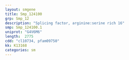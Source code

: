 ```yaml
---
layout: smgene
title: Smp_124100
grp: Smp_12
description: "Splicing factor, arginine:serine rich 16"
smp: Smp_124100.1
uniprot: "G4V6M6"
length:  2775
cdd: "cl10734, pfam09750"
kk: K13168
categories: sm
---
```

